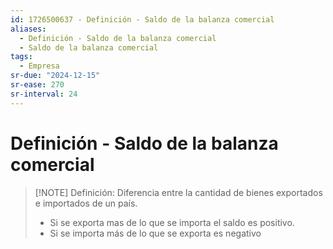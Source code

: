 ```yaml
---
id: 1726500637 - Definición - Saldo de la balanza comercial
aliases:
  - Definición - Saldo de la balanza comercial
  - Saldo de la balanza comercial
tags:
  - Empresa
sr-due: "2024-12-15"
sr-ease: 270
sr-interval: 24
---
```

# Definición - Saldo de la balanza comercial 

> [!NOTE] Definición: 
> Diferencia entre la cantidad de bienes exportados e importados de un país.
>
>+ Si se exporta mas de lo que se importa el saldo es positivo.
>+ Si se importa más de lo que se exporta es negativo
>

